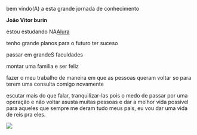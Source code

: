 bem vindo(A) a esta grande jornada de conhecimento 

**João Vitor burin**

estou estudando NA[Alura](https://www.alura.com.br/?srsltid=AfmBOoqVc_LBAqo6SsE4HHVR_-d4FGCMD6lAi_FPGIdpnxHnNp1fto4E)

tenho grande planos para o futuro ter suceso 

passar em grandeS faculdades 

montar uma familia e ser feliz 

fazer o meu trabalho de maneira em que as pessoas queram voltar so para terem uma consulta comigo novamente 

escutar mais  do que falar, tranquilizar-las  pois o medo de passar por uma operação e não voltar asusta muitas pessoas  e dar a melhor vida possivel para aqueles que sempre me deram tudo
meus pais, eu vou dar uma vida de reis pra eles.

![](https://media.tenor.com/Gz408T11T8gAAAAj/wiggle-cat-wiggle.gif)
